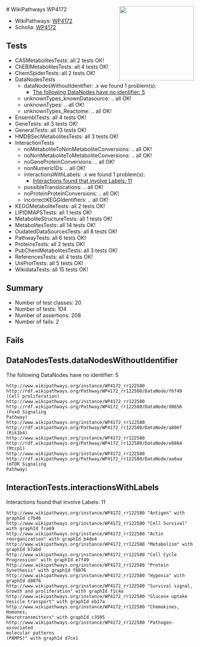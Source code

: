 <img style="float: right; width: 200px" src="https://upload.wikimedia.org/wikipedia/commons/thumb/8/83/Wplogo_with_text_500.png/640px-Wplogo_with_text_500.png" />
# WikiPathways WP4172

* WikiPathways: [WP4172](https://wikipathways.org/pathways/WP4172)
* Scholia: [WP4172](https://scholia.toolforge.org/wikipathways/WP4172)
## Tests
* CASMetabolitesTests: all 2 tests OK!
* ChEBIMetabolitesTests: all 4 tests OK!
* ChemSpiderTests: all 2 tests OK!
* DataNodesTests
    * dataNodesWithoutIdentifier: .x we found 1 problem(s):
        * [The following DataNodes have no identifier: 5](#d2d32fa4)
    * unknownTypes_knownDatasource: .. all OK!
    * unknownTypes: .. all OK!
    * unknownTypes_Reactome: .. all OK!
* EnsemblTests: all 4 tests OK!
* GeneTests: all 3 tests OK!
* GeneralTests: all 13 tests OK!
* HMDBSecMetabolitesTests: all 3 tests OK!
* InteractionTests
    * noMetaboliteToNonMetaboliteConversions: .. all OK!
    * noNonMetaboliteToMetaboliteConversions: .. all OK!
    * noGeneProteinConversions: .. all OK!
    * nonNumericIDs: .. all OK!
    * interactionsWithLabels: .x we found 1 problem(s):
        * [Interactions found that involve Labels: 11](#fe97a8b9)
    * possibleTranslocations: .. all OK!
    * noProteinProteinConversions: .. all OK!
    * incorrectKEGGIdentifiers: .. all OK!
* KEGGMetaboliteTests: all 2 tests OK!
* LIPIDMAPSTests: all 1 tests OK!
* MetaboliteStructureTests: all 1 tests OK!
* MetabolitesTests: all 14 tests OK!
* OudatedDataSourcesTests: all 8 tests OK!
* PathwayTests: all 6 tests OK!
* ProteinsTests: all 2 tests OK!
* PubChemMetabolitesTests: all 3 tests OK!
* ReferencesTests: all 4 tests OK!
* UniProtTests: all 5 tests OK!
* WikidataTests: all 15 tests OK!


## Summary

* Number of test classes: 20
* Number of tests: 104
* Number of assertions: 208
* Number of fails: 2

## Fails

<a name="d2d32fa4" />

## DataNodesTests.dataNodesWithoutIdentifier

The following DataNodes have no identifier: 5
```
http://www.wikipathways.org/instance/WP4172_rr122580 http://rdf.wikipathways.org/Pathway/WP4172_rr122580/DataNode/f6f49 (Cell proliferation)
http://www.wikipathways.org/instance/WP4172_rr122580 http://rdf.wikipathways.org/Pathway/WP4172_rr122580/DataNode/d0656 (FoxO Signaling
Pathway)
http://www.wikipathways.org/instance/WP4172_rr122580 http://rdf.wikipathways.org/Pathway/WP4172_rr122580/DataNode/a806f (Kik1b4)
http://www.wikipathways.org/instance/WP4172_rr122580 http://rdf.wikipathways.org/Pathway/WP4172_rr122580/DataNode/e8864 (Mtcp1)
http://www.wikipathways.org/instance/WP4172_rr122580 http://rdf.wikipathways.org/Pathway/WP4172_rr122580/DataNode/aa6aa (mTOR Signaling
Pathway)
```

<a name="fe97a8b9" />

## InteractionTests.interactionsWithLabels

Interactions found that involve Labels: 11
```
http://www.wikipathways.org/instance/WP4172_rr122580 "Antigen" with graphId c7b46
http://www.wikipathways.org/instance/WP4172_rr122580 "Cell Survival" with graphId fce69
http://www.wikipathways.org/instance/WP4172_rr122580 "Actin reorganization" with graphId b4de4
http://www.wikipathways.org/instance/WP4172_rr122580 "Metabolism" with graphId b7abd
http://www.wikipathways.org/instance/WP4172_rr122580 "Cell Cycle Progression" with graphId e7f49
http://www.wikipathways.org/instance/WP4172_rr122580 "Protein Synethesis" with graphId f8076
http://www.wikipathways.org/instance/WP4172_rr122580 "Hypoxia" with graphId d8076
http://www.wikipathways.org/instance/WP4172_rr122580 "Survival signal,
Growth and proliferation" with graphId f1c4a
http://www.wikipathways.org/instance/WP4172_rr122580 "Glucose uptake
Vesicle transport" with graphId eb17a
http://www.wikipathways.org/instance/WP4172_rr122580 "Chemokines, 
Homones, 
Neurotransmitters" with graphId c3505
http://www.wikipathways.org/instance/WP4172_rr122580 "Pathogen-associated
molecular patterns
(PAMPS)" with graphId d7ce1
```

